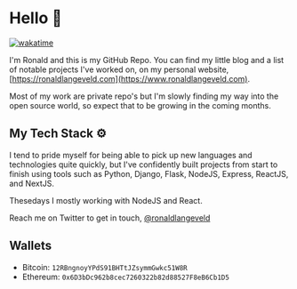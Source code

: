 # Hello 👋

[![wakatime](https://wakatime.com/badge/user/62abcd5c-e174-4c66-b32f-cbcd690606cc.svg)](https://wakatime.com/@62abcd5c-e174-4c66-b32f-cbcd690606cc)

I'm Ronald and this is my GitHub Repo.
You can find my little blog and a list of notable projects I've worked on, on my personal website, [https://ronaldlangeveld.com](https://www.ronaldlangeveld.com).

Most of my work are private repo's but I'm slowly finding my way into the open source world, so expect that to be growing in the coming months.

## My Tech Stack ⚙️
I tend to pride myself for being able to pick up new languages and technologies quite quickly, but I've confidently built projects from start to finish using tools such as Python, Django, Flask, NodeJS, Express, ReactJS, and NextJS.

Thesedays I mostly working with NodeJS and React.

Reach me on Twitter to get in touch, [@ronaldlangeveld](https://twitter.com/ronaldlangeveld)

## Wallets

* Bitcoin: `12RBngnoyYPdS91BHTtJZsymmGwkc51W8R`
* Ethereum: `0x6D3bDc962b8cec7260322b82d88527F8eB6Cb1D5`
